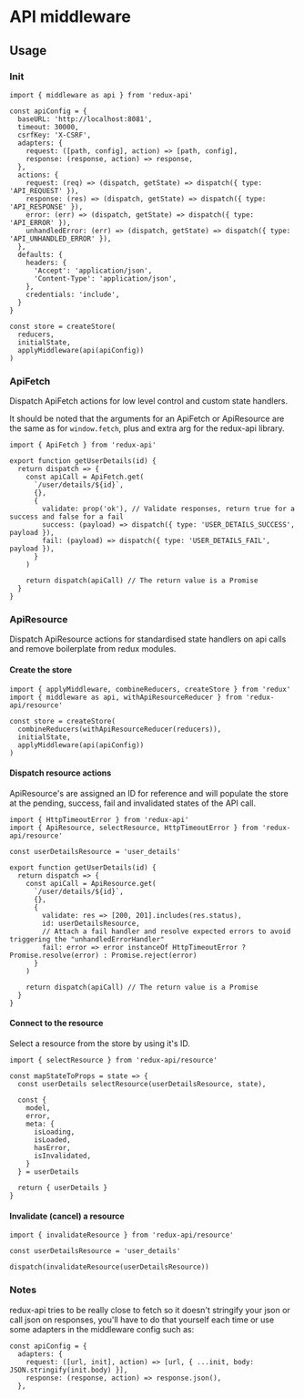 # API middleware

## Usage

### Init

```
import { middleware as api } from 'redux-api'

const apiConfig = {
  baseURL: 'http://localhost:8081',
  timeout: 30000,
  csrfKey: 'X-CSRF',
  adapters: {
    request: ([path, config], action) => [path, config],
    response: (response, action) => response,
  },
  actions: {
    request: (req) => (dispatch, getState) => dispatch({ type: 'API_REQUEST' }),
    response: (res) => (dispatch, getState) => dispatch({ type: 'API_RESPONSE' }),
    error: (err) => (dispatch, getState) => dispatch({ type: 'API_ERROR' }),
    unhandledError: (err) => (dispatch, getState) => dispatch({ type: 'API_UNHANDLED_ERROR' }),
  },
  defaults: {
    headers: {
      'Accept': 'application/json',
      'Content-Type': 'application/json',
    },
    credentials: 'include',
  }
}

const store = createStore(
  reducers,
  initialState,
  applyMiddleware(api(apiConfig))
)
```

### ApiFetch

Dispatch ApiFetch actions for low level control and custom state handlers.

It should be noted that the arguments for an ApiFetch or ApiResource are the same as for `window.fetch`, plus and extra arg for the redux-api library.

```
import { ApiFetch } from 'redux-api'

export function getUserDetails(id) {
  return dispatch => {
    const apiCall = ApiFetch.get(
      `/user/details/${id}`,
      {},
      { 
        validate: prop('ok'), // Validate responses, return true for a success and false for a fail
        success: (payload) => dispatch({ type: 'USER_DETAILS_SUCCESS', payload }),
        fail: (payload) => dispatch({ type: 'USER_DETAILS_FAIL', payload }),
      }
    )

    return dispatch(apiCall) // The return value is a Promise
  }
}
```

### ApiResource

Dispatch ApiResource actions for standardised state handlers on api calls and remove boilerplate from redux modules.

#### Create the store
```
import { applyMiddleware, combineReducers, createStore } from 'redux'
import { middleware as api, withApiResourceReducer } from 'redux-api/resource'

const store = createStore(
  combineReducers(withApiResourceReducer(reducers)),
  initialState,
  applyMiddleware(api(apiConfig))
)
```

#### Dispatch resource actions

ApiResource's are assigned an ID for reference and will populate the store at the pending, success, fail and invalidated states of the API call.

```
import { HttpTimeoutError } from 'redux-api'
import { ApiResource, selectResource, HttpTimeoutError } from 'redux-api/resource'

const userDetailsResource = 'user_details'

export function getUserDetails(id) {
  return dispatch => {
    const apiCall = ApiResource.get(
      `/user/details/${id}`,
      {},
      {
        validate: res => [200, 201].includes(res.status),
        id: userDetailsResource,
        // Attach a fail handler and resolve expected errors to avoid triggering the "unhandledErrorHandler"
        fail: error => error instanceOf HttpTimeoutError ? Promise.resolve(error) : Promise.reject(error)
      }
    )

    return dispatch(apiCall) // The return value is a Promise
  }
}
```

#### Connect to the resource

Select a resource from the store by using it's ID.

```
import { selectResource } from 'redux-api/resource'

const mapStateToProps = state => {
  const userDetails selectResource(userDetailsResource, state),
  
  const {
    model,
    error,
    meta: {
      isLoading,
      isLoaded,
      hasError,
      isInvalidated,
    }
  } = userDetails

  return { userDetails }
}
```

#### Invalidate (cancel) a resource
```
import { invalidateResource } from 'redux-api/resource'

const userDetailsResource = 'user_details'

dispatch(invalidateResource(userDetailsResource))
```

### Notes

redux-api tries to be really close to fetch so it doesn't stringify your json or call json on responses, you'll have to do that yourself each time or use some adapters in the middleware config such as:

```
const apiConfig = {
  adapters: {
    request: ([url, init], action) => [url, { ...init, body: JSON.stringify(init.body) }],
    response: (response, action) => response.json(),
  },
```

